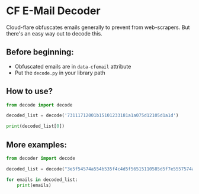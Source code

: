 # CF E-Mail Decoder
Cloud-flare obfuscates emails generally to prevent from web-scrapers. But there's an easy way out to decode this.

## Before beginning:
- Obfuscated emails are in `data-cfemail` attribute
- Put the `decode.py` in your library path

## How to use?
```python
from decode import decode

decoded_list = decode('73111712001b15101233181a1a075d12105d1a1d')

print(decoded_list[0])
```

## More examples:
 
```python
from decoder import decode

decoded_list = decode("3e5f54574a554b535f4c4d5f56515110585d5f7e5557574a105f5d105750","73111712001b15101233181a1a075d12105d1a1d")

for emails in decoded_list:
    print(emails)
```